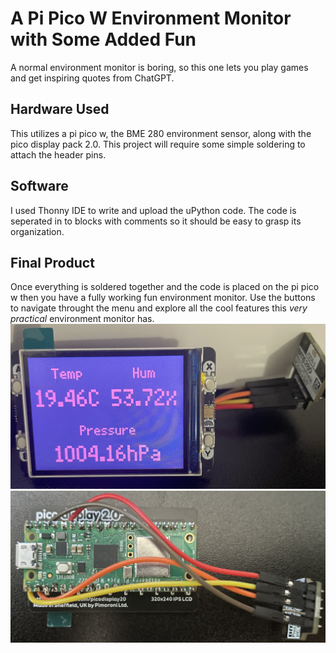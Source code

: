# A Pi Pico W Environment Monitor with Some Added Fun
A normal environment monitor is boring, so this one lets you play games and get inspiring quotes from ChatGPT. 
## Hardware Used 
This utilizes a pi pico w, the BME 280 environment sensor, along with the pico display pack 2.0. This project will require some simple soldering to attach the header pins. 
## Software
I used Thonny IDE to write and upload the uPython code. The code is seperated in to blocks with comments so it should be easy to grasp its organization.
## Final Product 
Once everything is soldered together and the code is placed on the pi pico w then you have a fully working fun environment monitor. Use the buttons to navigate throught the menu and explore all the cool features this *very practical* environment monitor has. 
![Screenshot](Images/IMG_4052.jpg) 
![Screenshot](Images/IMG_4053.jpg)
